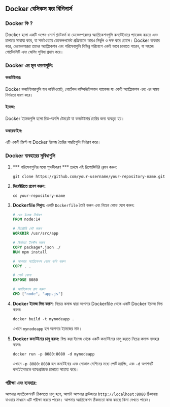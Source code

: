 ## Docker বেসিকস ফর বিগিনার্স

### Docker কি ?
Docker হলো একটি ওপেন-সোর্স প্ল্যাটফর্ম যা ডেভেলপারদের অ্যাপ্লিকেশনগুলি কনটেইনারে প্যাকেজ করতে এবং চালাতে সাহায্য করে, যা সফটওয়্যার ডেভেলপমেন্ট প্রক্রিয়াকে আরও নির্ভুল ও দক্ষ করে তোলে। Docker ব্যবহার করে, ডেভেলপাররা তাদের অ্যাপ্লিকেশন এবং পরিষেবাগুলি বিভিন্ন পরিবেশে একই ভাবে চালাতে পারেন, যা সহজে পোর্টেবলিটি এবং স্কেলিং সুবিধা প্রদান করে।

### Docker এর মূল ধারণাগুলি:
#### কনটেইনার: 
   Docker কনটেইনারগুলি হল লাইটওয়েট, পোর্টেবল কম্পিউটেশনাল প্যাকেজ যা একটি অ্যাপ্লিকেশন এবং এর সমস্ত নির্ভরতা ধারণ করে।
#### ইমেজ: 
   Docker ইমেজগুলি হলো রিড-অনলি টেমপ্লেট যা কনটেইনার তৈরির জন্য ব্যবহৃত হয়।
#### ডকারফাইল: 
   এটি একটি স্ক্রিপ্ট যা Docker ইমেজ তৈরির পদ্ধতিগুলি নির্ধারণ করে।

### Docker ব্যবহারের সুবিধাগুলি
1. *** পরিষেবাগুলির মধ্যে পৃথকীকরণ ***
   প্রথমে এই রিপোজিটরি ক্লোন করুন:
   ```
   git clone https://github.com/your-username/your-repository-name.git
   ```
2. **ডিরেক্টরিতে প্রবেশ করুন:**
   ```
   cd your-repository-name
   ```
3. **Dockerfile লিখুন:**
   একটি `Dockerfile` তৈরি করুন এবং নিচের কোড যোগ করুন:
   ```Dockerfile
   # বেস ইমেজ নির্ধারণ
   FROM node:14
   
   # ডিরেক্টরি সেট করুন
   WORKDIR /usr/src/app
   
   # নির্ভরতা ইনস্টল করুন
   COPY package*.json ./
   RUN npm install
   
   # আপনার অ্যাপ্লিকেশন কোড কপি করুন
   COPY . .
   
   # পোর্ট খোলা
   EXPOSE 8080
   
   # অ্যাপ্লিকেশন রান করুন
   CMD ["node", "app.js"]
   ```
4. **Docker ইমেজ বিল্ড করুন:**
   নিচের কমান্ড দ্বারা আপনার Dockerfile থেকে একটি Docker ইমেজ বিল্ড করুন:
   ```
   docker build -t mynodeapp .
   ```
   এখানে `mynodeapp` হল আপনার ইমেজের নাম।

5. **Docker কনটেইনার চালু করুন:**
   বিল্ড করা ইমেজ থেকে একটি কনটেইনার চালু করতে নিচের কমান্ড ব্যবহার করুন:
   ```
   docker run -p 8080:8080 -d mynodeapp
   ```
   এখানে `-p 8080:8080` হল কনটেইনার এবং লোকাল মেশিনের মধ্যে পোর্ট ম্যাপিং, এবং `-d` অপশনটি কনটেইনারকে ব্যাকগ্রাউন্ডে চালাতে সাহায্য করে।

### পরীক্ষা এবং ব্যবহার:
আপনার অ্যাপ্লিকেশনটি ঠিকমতো চালু হলে, আপনি আপনার ব্রাউজারে `http://localhost:8080` ঠিকানায় যাওয়ার মাধ্যমে এটি পরীক্ষা করতে পারেন। আপনার অ্যাপ্লিকেশন ঠিকমতো কাজ করছে কিনা দেখতে পারেন।
